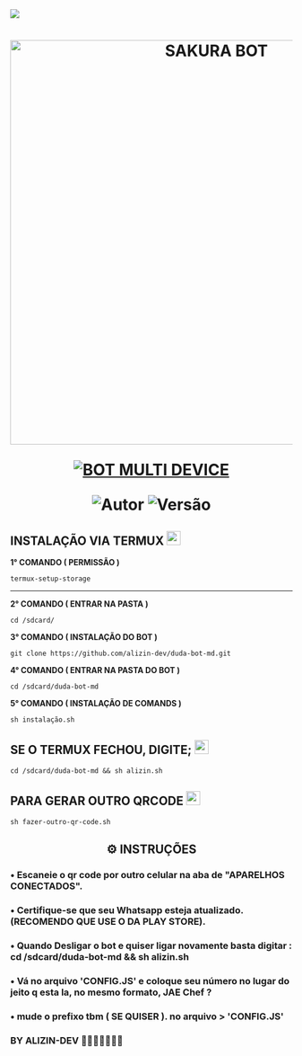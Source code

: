 <img src="https://readme-typing-svg.herokuapp.com/?font=mono&size=30&duration=4000&color=FF0000&center=falso&vCenter=falso&lines=𝐃𝐔𝐃𝐀-𝐁𝐎𝐓-𝐌𝐃+𝐕𝟑;𝐂𝐎𝐌+𝐌𝐀𝐈𝐒+𝐃𝐄;1000+𝐂𝐎𝐌𝐀𝐍𝐃𝐎𝐒;𝕸.𝕾𝖈𝖍𝖊𝖞𝖔𝖙-𝕯𝖔𝖒𝖎𝖓𝖆✰✰✰✰✰">      
<h1 align="center">
<p>
<img src= "https://telegra.ph/file/4f50b847d0d078a954055.jpg" alt="SAKURA BOT" width="720">
</p>

<p align="center">
<a href="#"><img title="BOT MULTI DEVICE" src="https://img.shields.io/badge/BOT MULTI DEVICE-blue?&style=for-the-badge"></a>
</p>

<p align="center">
<img title="Autor" src="https://img.shields.io/badge/Autor-ALIZIN.DEV-orange.svg?style=for-the-badge&logo=github"></a>
<img title="Versão" src="https://img.shields.io/badge/Versão-6.0.0-orange.svg?style=for-the-badge&logo=github"></a>
</p>

## INSTALAÇÃO VIA TERMUX  <img src="https://user-images.githubusercontent.com/108157095/182052725-6568419a-6a9f-490a-85ea-90b94af694fe.png" height="25px">
**1° COMANDO ( PERMISSÃO )**
```
termux-setup-storage
```
---------------------------

**2° COMANDO ( ENTRAR NA PASTA )**
```
cd /sdcard/
```
**3° COMANDO ( INSTALAÇÃO DO BOT )**
```
git clone https://github.com/alizin-dev/duda-bot-md.git
```
**4° COMANDO ( ENTRAR NA PASTA DO BOT )**
```
cd /sdcard/duda-bot-md
```
**5° COMANDO ( INSTALAÇÃO DE COMANDS )**
```
sh instalação.sh
```

## SE O TERMUX FECHOU, DIGITE; <img src="https://user-images.githubusercontent.com/108157095/182053901-78e4a217-51ba-42a3-8ec5-38ed978ad752.png" height="25px">
```
cd /sdcard/duda-bot-md && sh alizin.sh
```

## PARA GERAR OUTRO QRCODE <img src="https://user-images.githubusercontent.com/108157095/182053978-d1a08952-4625-4e3f-b469-c8ebe4f22ac8.png" height="25px">
```
sh fazer-outro-qr-code.sh
```



 <h2 align="center">⚙️ INSTRUÇÕES</h2>

   
### • Escaneie o qr code por outro celular na aba de "APARELHOS CONECTADOS".
  
### • Certifique-se que seu Whatsapp esteja atualizado. (RECOMENDO QUE USE O DA PLAY STORE).

### • Quando Desligar o bot e quiser ligar novamente basta digitar : cd /sdcard/duda-bot-md && sh alizin.sh
  
### • Vá no arquivo 'CONFIG.JS' e coloque seu número no lugar do jeito q esta la, no mesmo formato, JAE Chef ?
 
### • mude o prefixo tbm ( SE QUISER ). no arquivo > 'CONFIG.JS'
 

 
### BY ALIZIN-DEV 🥷🏾🙅🏾‍♂️👨‍💻
